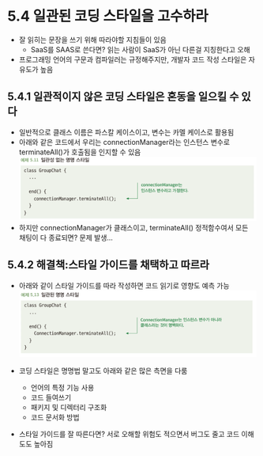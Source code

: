 # 5.4 일관된 코딩 스타일을 고수하라
- 잘 읽히는 문장을 쓰기 위해 따라야할 지침들이 있음
  - SaaS를 SAAS로 쓴다면? 읽는 사람이 SaaS가 아닌 다른걸 지칭한다고 오해
- 프로그래밍 언어의 구문과 컴파일러는 규정해주지만, 개발자 코드 작성 스타일은 자유도가 높음

## 5.4.1 일관적이지 않은 코딩 스타일은 혼동을 일으킬 수 있다
- 일반적으로 클래스 이름은 파스칼 케이스이고, 변수는 카멜 케이스로 활용됨
- 아래와 같은 코드에서 우리는 connectionManager라는 인스턴스 변수로 terminateAll()가 호출됨을 인지할 수 있음\
![img_9.png](img_9.png)
- 하지만 connectionManager가 클래스이고, terminateAll() 정적함수여서 모든 채팅이 다 종료되면? 문제 발생...

## 5.4.2 해결책:스타일 가이드를 채택하고 따르라
- 아래와 같이 스타일 가이드를 따라 작성하면 코드 읽기로 영향도 예측 가능\
![img_10.png](img_10.png)

- 코딩 스타일은 명명법 말고도 아래와 같은 많은 측면을 다룸
  - 언어의 특정 기능 사용
  - 코드 들여쓰기
  - 패키지 및 디렉터리 구조화
  - 코드 문서화 방법
- 스타일 가이드를 잘 따른다면? 서로 오해할 위험도 적으면서 버그도 줄고 코드 이해도도 높아짐

